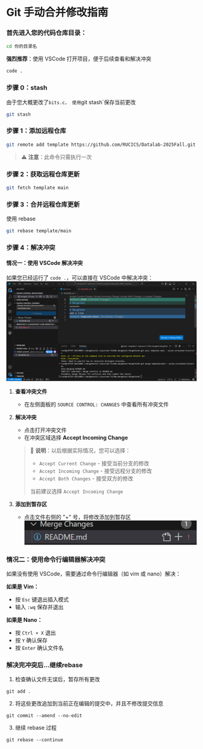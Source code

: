 # Git 手动合并修改指南

### 首先进入您的代码仓库目录：
```bash
cd 你的目录名
```

**强烈推荐**：使用 VSCode 打开项目，便于后续查看和解决冲突
```bash
code .
```
### 步骤 0：stash
由于您大概更改了`bits.c，
使用`git stash`保存当前更改
```bash
git stash
```
### 步骤 1：添加远程仓库
```bash
git remote add template https://github.com/RUCICS/Datalab-2025Fall.git
```
> ⚠️ **注意**：此命令只需执行一次

### 步骤 2：获取远程仓库更新
```bash
git fetch template main
```

### 步骤 3：合并远程仓库更新

使用 rebase  
```bash
git rebase template/main
```
### 步骤 4：解决冲突
#### 情况一：使用 VSCode 解决冲突

如果您已经运行了 `code .`，可以直接在 VSCode 中解决冲突：
![alt text](solve_conflict.png)
1. **查看冲突文件**
   - 在左侧面板的 `SOURCE CONTROL: CHANGES` 中查看所有冲突文件

2. **解决冲突**
   - 点击打开冲突文件
   - 在冲突区域选择 **Accept Incoming Change**
   
   > 📝 **说明**：以后根据实际情况，您可以选择：
   > - `Accept Current Change` - 接受当前分支的修改
   > - `Accept Incoming Change` - 接受远程分支的修改  
   > - `Accept Both Changes` - 接受双方的修改
   > 
   > 当前建议选择 `Accept Incoming Change`

3. **添加到暂存区**
   - 点击文件右侧的 "+" 号，将修改添加到暂存区
![alt text](add.png)
### 情况二：使用命令行编辑器解决冲突

如果没有使用 VSCode，需要通过命令行编辑器（如 vim 或 nano）解决：

**如果是 Vim：**
- 按 `Esc` 键退出插入模式
- 输入 `:wq` 保存并退出

**如果是 Nano：**
- 按 `Ctrl + X` 退出
- 按 `Y` 确认保存
- 按 `Enter` 确认文件名

### 解决完冲突后...继续rebase
1. 检查确认文件无误后，暂存所有更改
```
git add .
```
2. 将这些更改追加到当前正在编辑的提交中，并且不修改提交信息
```
git commit --amend --no-edit
```
3. 继续 rebase 过程
```
git rebase --continue
```